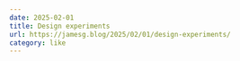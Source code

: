```yaml
---
date: 2025-02-01
title: Design experiments
url: https://jamesg.blog/2025/02/01/design-experiments/
category: like
---
```

